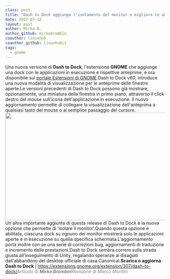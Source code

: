```yaml
---
class: post
title: "Dash to Dock aggiunge l'isolamento del monitor e migliora le anteprime delle finestre"
date: 2017-07-12
layout: post
author: Mirko B.
author_github: mirkobrombin
coauthor: linuxhub
coauthor_github: linuxhubit
tags:
  - gnome
---
```

Una nuova versione di <strong>Dash to Dock</strong>, l'estensione <strong>GNOME</strong> che aggiunge una dock con le applicazioni in esecuzione e rispettive anteprime, è ora disponibile sul <a href="https://extensions.gnome.org/extension/307/dash-to-dock/">portale Estensioni di GNOME</a>.Dash to Dock v60, introduce una nuova modalità di visualizzazione per le anteprime delle finestre aperte.Le versioni precedenti di Dash to Dock possono già mostrare, opzionalmente, una miniatura della finestra in primo piano, attraverso il click destro del mouse sull'icona dell'applicazione in esecuzione. Il nuovo aggiornamento permette di collegare la visualizzazione dell'anteprima a qualsiasi tasto del mouse o al semplice passaggio del cursore.<img class="aligncenter size-full wp-image-885 size-full wp-image-38" src="https://linuxhub.it/wordpress/wp-content/uploads/2017/07/dash-to-dock-window-thumbnails.jpg" alt="" width="750" height="339" />Un'altra importante aggiunta di questa release di Dash to Dock è la nuova opzione che permette di 'isolare il monitor'.Quando questa opzione è abilitata, ciascuna dock su ognuno dei monitor mostrerà solo le applicazioni aperte e in esecuzione su quella specifica schermata.L'aggiornamento porta inoltre con se una serie di correzioni bug, aggiornamenti di traduzione e incremento delle prestazioni.Dash to Dock sembra correre sulla strada giusta all'inseguimento di Unity, regalando speranze ai disagiati dall'abbandono del desktop ufficiale di casa Canonical.<strong>Scarica o aggiorna Dash to Dock</strong> | <a href="https://extensions.gnome.org/extension/307/dash-to-dock/">https://extensions.gnome.org/extension/307/dash-to-dock/</a><span style="color: #808080;">Articolo di <em><strong>Mirko Brombin</strong></em></span><span style="color: #808080;">Revisione di <em>Marco Montini</em></span>